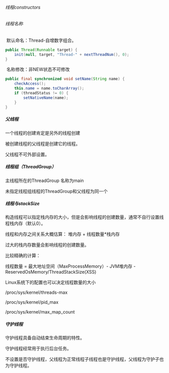 ###### 线程constructors

###### 线程名称

​	默认命名：Thread-自增数字组合。

```java
public Thread(Runnable target) {
    init(null, target, "Thread-" + nextThreadNum(), 0);
}
```
​	名称修改：非NEW状态不可修改

```java
public final synchronized void setName(String name) {
    checkAccess();
    this.name = name.toCharArray();
    if (threadStatus != 0) {
        setNativeName(name);
    }
}
```

##### 父线程

一个线程的创建肯定是另外的线程创建

被创建线程的父线程是创建它的线程。

父线程不可外部设置。

##### 线程组（ThreadGroup）

主线程所在的ThreadGroup 名称为main

未指定线程组线程的ThreadGroup和父线程为同一个



##### 线程与stackSize 

构造线程可以指定栈内存的大小，但是会影响线程的创建数量，通常不自行设置线程栈内存（默认0）。

线程和内存之间关系大概估算： 堆内存 + 线程数量*栈内存

过大的栈内存数量会影响线程的创建数量。

比较精确的计算：

线程数量 = 最大地址空间（MaxProcessMemory）- JVM堆内存 - ReservedOsMemory/ThreadStackSize(XSS)

Linux系统下的配置也可以决定线程数量的大小

/proc/sys/kernel/threads-max

/proc/sys/kernel/pid_max

/proc/sys/kernel/max_map_count



##### 守护线程

守护线程具备自动结束生命周期的特性。

守护线程经常用于执行后台任务。

不设置是否守护线程，父线程为正常线程子线程也是守护线程，父线程为守护子也为守护线程。